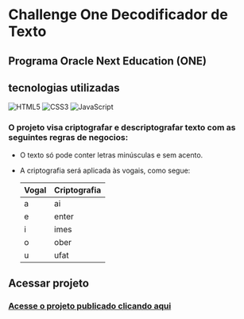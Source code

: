 # Challenge One Decodificador de Texto
## Programa Oracle Next Education (ONE)
## tecnologias utilizadas
![HTML5](https://img.shields.io/badge/HTML5-E34F26?style=for-the-badge&logo=html5&logoColor=white)
![CSS3](https://img.shields.io/badge/CSS3-1572B6?style=for-the-badge&logo=css3&logoColor=white)
![JavaScript](https://img.shields.io/badge/JavaScript-F7DF1E?style=for-the-badge&logo=javascript&logoColor=black)
### O projeto visa criptografar e descriptografar texto com as seguintes regras de negocios:
* O texto só pode conter letras minúsculas e sem acento.
* A criptografia será aplicada às vogais, como segue:
  
  |Vogal|Criptografia|
  ------|------------|
  a     |          ai|
  e     |       enter|
  i     |        imes|
  o     |        ober|
  u     |        ufat|

## Acessar projeto
### [Acesse o projeto publicado clicando aqui](https://brunodamiao.github.io/challenge-one-decodificador/)
